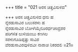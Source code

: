 +++
title = "021 ಅರಸ ಚಿತ್ತವಿಸುಳಿದ"

+++
ಅರಸ ಚಿತ್ತವಿಸುಳಿದ ಧನು ಹ  
ನ್ನೆರಡುಸಾವಿರ ಬಲುಸರಳು ಹ  
ನ್ನೆರಡುಸಾವಿರ ಬೋಳೆಯೈನೂರರ್ಧಚಂದ್ರಶರ  
ಪರಿಗಳಿತ ಲುಳಿಯಂಬು ಕಣಗಿಲ  
ಸರಳುಗೂಡಿಪ್ಪತ್ತು ಸಾವಿರ  
ವೆರಡುಸಾವಿರವುಳಿದವೀ ನಾರಾಚ ನಿಕರದಲಿ     ॥21॥